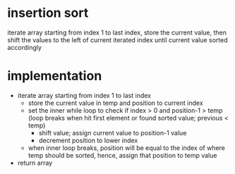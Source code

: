 # insertion sort
iterate array starting from index 1 to last index, store the current value, then shift the values to the left of current iterated index until current value sorted accordingly

# implementation  
* iterate array starting from index 1 to last index  
  * store the current value in temp and position to current index  
  * set the inner while loop to check if index > 0 and position-1 > temp
    (loop breaks when hit first element or found sorted value; previous < temp)  
    * shift value; assign current value to position-1 value  
    * decrement position to lower index   
  * when inner loop breaks, position will be equal to the index of where temp should be sorted, hence, assign that position to temp value  
* return array